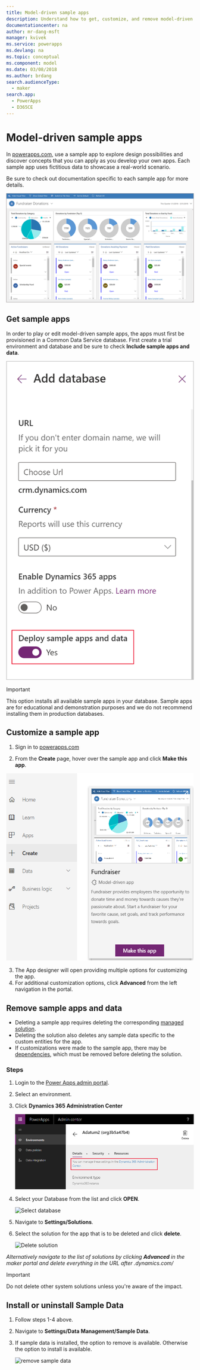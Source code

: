 ```yaml
---
title: Model-driven sample apps
description: Understand how to get, customize, and remove model-driven sample apps.
documentationcenter: na
author: mr-dang-msft
manager: kvivek
ms.service: powerapps
ms.devlang: na
ms.topic: conceptual
ms.component: model
ms.date: 03/08/2018
ms.author: brdang
search.audienceType: 
  - maker
search.app: 
  - PowerApps
  - D365CE
---
```


# Model-driven sample apps

In [powerapps.com](https://powerapps.com), use a sample app to explore design possibilities and discover concepts that you can apply as you develop your own apps. Each sample app uses fictitious data to showcase a real-world scenario. 

Be sure to check out documentation specific to each sample app for more details. 

![Fundraiser Sample App](media/overview-model-driven-samples/fundraiser-app1.png)


## Get sample apps

In order to play or edit model-driven sample apps, the apps must first be provisioned in a Common Data Service database. First create a trial environment and database and be sure to check **Include sample apps and data**.

![Create database](media/overview-model-driven-samples/create-database1.png)


> [!IMPORTANT]
> This option installs all available sample apps in your database. Sample apps are for educational and demonstration purposes and we do not recommend installing them in production databases. 

## Customize a sample app

1. Sign in to [powerapps.com](https://powerapps.com)  

    

2. From the **Create** page, hover over the sample app and click **Make this app**.

![Model Sample App](media/overview-model-driven-samples/model-driven-create-page-sample.png)

3. The App designer will open providing multiple options for customizing the app. 
4. For additional customization options, click **Advanced** from the left navigation in the portal.

## Remove sample apps and data 
- Deleting a sample app requires deleting the corresponding  [managed solution](https://docs.microsoft.com/dynamics365/customer-engagement/developer/uninstall-delete-solution). 
- Deleting the solution also deletes any sample data specific to the custom entities for the app.
- If customizations were made to the sample app, there may be [dependencies](https://docs.microsoft.com/dynamics365/customer-engagement/developer/dependency-tracking-solution-components), which must be removed before deleting the solution.

### Steps
1. Login to the [Power Apps admin portal](https://admin.powerapps.com).

2. Select an environment.

3. Click **Dynamics 365 Administration Center** 

    ![Dynamics 365 Administration Center](media/overview-model-driven-samples/admin-center.png)

4. Select your Database from the list and click **OPEN**.

    ![Select database](media/overview-model-driven-samples/select-database.png)

5. Navigate to **Settings/Solutions**.

6. Select the solution for the app that is to be deleted and click **delete**.

    ![Delete solution](media/overview-model-driven-samples/delete-solution.png)

*Alternatively navigate to the list of solutions by clicking **Advanced** in the maker portal and delete everything in the URL after .dynamics.com/*

> [!IMPORTANT]
> Do not delete other system solutions unless you're aware of the impact.

## Install or uninstall Sample Data
1. Follow steps 1-4 above.
2. Navigate to **Settings/Data Management/Sample Data**.
3. If sample data is installed, the option to remove is available. Otherwise the option to install is available. 

    ![remove sample data](media/overview-model-driven-samples/remove-sample-data.png)




